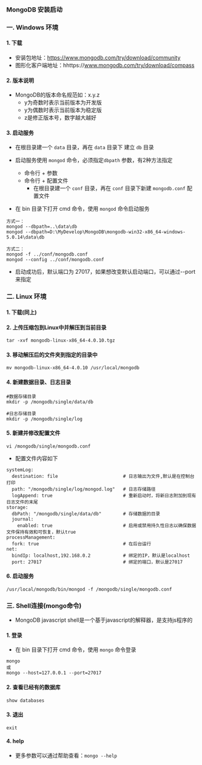 ### MongoDB 安装启动
### 一.  Windows 环境
#### 1. 下载
* 安装包地址：https://www.mongodb.com/try/download/community
* 图形化客户端地址：hhttps://www.mongodb.com/try/download/compass

#### 2. 版本说明
* MongoDB的版本命名规范如：x.y.z
    * y为奇数时表示当前版本为开发版
    * y为偶数时表示当前版本为稳定版
    * z是修正版本号，数字越大越好

#### 3. 启动服务
* 在根目录建一个 `data` 目录，再在 `data` 目录下 建立 `db` 目录
* 启动服务使用 `mongod` 命令，必须指定`dbpath` 参数，有2种方法指定
    * 命令行 + 参数
    * 命令行 + 配置文件
      * 在根目录建一个 `conf` 目录，再在 `conf` 目录下新建 `mongodb.conf` 配置文件

* 在 bin 目录下打开 cmd 命令，使用 `mongod` 命令启动服务


```
方式一：
mongod --dbpath=..\data\db
mongod --dbpath=D:\MyDevelop\MongoDB\mongodb-win32-x86_64-windows-5.0.14\data\db

方式二：
mongod -f ../conf/mongodb.conf
mongod --config ../conf/mongodb.conf
```


* 启动成功后，默认端口为 27017，如果想改变默认启动端口，可以通过--port来指定

 
 
### 二.  Linux 环境
#### 1. 下载(同上)

#### 2. 上传压缩包到Linux中并解压到当前目录
```
tar -xvf mongodb-linux-x86_64-4.0.10.tgz
```

#### 3. 移动解压后的文件夹到指定的目录中
```
mv mongodb-linux-x86_64-4.0.10 /usr/local/mongodb
```
 
#### 4. 新建数据目录、日志目录
```
#数据存储目录
mkdir -p /mongodb/single/data/db

#日志存储目录
mkdir -p /mongodb/single/log
```
 
#### 5. 新建并修改配置文件
```
vi /mongodb/single/mongodb.conf
```
 
* 配置文件内容如下

```
systemLog:
  destination: file                        # 日志输出为文件,默认是在控制台打印
  path: "/mongodb/single/log/mongod.log"   # 日志存储路径
  logAppend: true                          # 重新启动时，将新日志附加到现有日志文件的末尾
storage:
  dbPath: "/mongodb/single/data/db"        # 存储数据的目录
  journal:
    enabled: true                          # 启用或禁用持久性日志以确保数据文件保持有效和可恢复，默认true
processManagement:
  fork: true                               # 在后台运行 
net:
  bindIp: localhost,192.168.0.2            # 绑定的IP，默认是localhost
  port: 27017                              # 绑定的端口，默认是27017
```
 
 
 
#### 6. 启动服务
``` 
/usr/local/mongodb/bin/mongod -f /mongodb/single/mongodb.conf
```
 

### 三. Shell连接(mongo命令)
* MongoDB javascript shell是一个基于javascript的解释器，是支持js程序的

#### 1. 登录
* 在 bin 目录下打开 cmd 命令，使用 `mongo` 命令登录

```
mongo
或
mongo --host=127.0.0.1 --port=27017
```

#### 2. 查看已经有的数据库
```
show databases
```

#### 3. 退出
```
exit
```

#### 4. help
* 更多参数可以通过帮助查看：`mongo --help`
